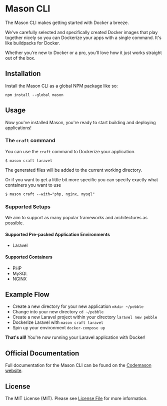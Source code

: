# Mason CLI

The Mason CLI makes getting started with Docker a breeze. 

We've carefully selected and specifically created Docker images that play together nicely so you can Dockerize your apps with a single command. It's like buildpacks for Docker.

Whether you're new to Docker or a pro, you'll love how it just works straight out of the box.

## Installation
Install the Mason CLI as a global NPM package like so:
```
npm install --global mason
```

## Usage
Now you've installed Mason, you're ready to start building and deploying applications!

### The `craft` command
You can use the `craft` command to Dockerize your application.
```
$ mason craft laravel 
```
The generated files will be added to the current working directory.

Or if you want to get a little bit more specific you can specify exactly what containers you want to use
```
$ mason craft --with="php, nginx, mysql"
```

### Supported Setups
We aim to support as many popular frameworks and architectures as possible.

#### Supported Pre-packed Application Environments
- Laravel

#### Supported Containers
- PHP
- MySQL
- NGINX

## Example Flow 

- Create a new directory for your new application `mkdir ~/pebble`
- Change into your new directory `cd ~/pebble` 
- Create a new Laravel project within your directory `laravel new pebble`
- Dockerize Laravel with `mason craft laravel`
- Spin up your environment `docker-compose up`

**That's all!** You're now running your Laravel application with Docker!


## Official Documentation 
Full documentation for the Mason CLI can be found on the [Codemason website](http://mason.ci/docs/mason-cli).


## License
The MIT License (MIT). Please see [License File](LICENSE.md) for more information.